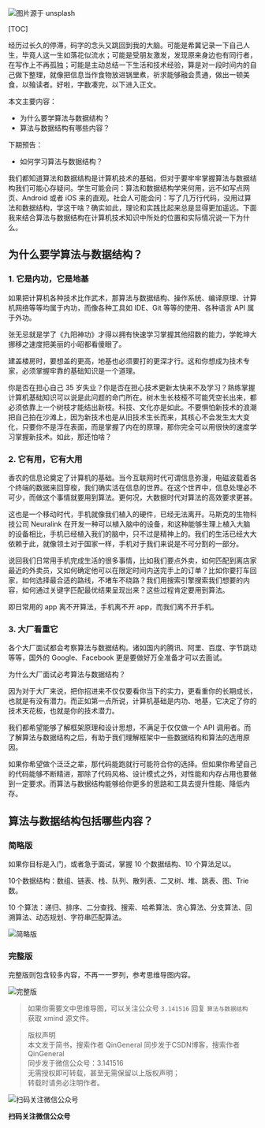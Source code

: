 ![图片源于 unsplash](https://blog-pic-1251295613.cos.ap-guangzhou.myqcloud.com/1616788083.42SmartPic.png)

[TOC]

经历过长久的停滞，码字的念头又跳回到我的大脑。可能是希冀记录一下自己人生，毕竟人这一生如落花似流水；可能是受朋友激发，发现原来身边也有同行者，在写作上不再孤独；可能是主动总结一下生活和技术经验，算是对一段时间内的自己做下整理，就像把信息当作食物放进锅里煮，祈求能够融会贯通，做出一顿美食，以飱读者。好啦，字数凑完，以下进入正文。

本文主要内容：
- 为什么要学算法与数据结构？
- 算法与数据结构有哪些内容？

下期预告：
- 如何学习算法与数据结构？

我们都知道算法和数据结构是计算机技术的基础，但对于要牢牢掌握算法与数据结构我们可能心存疑问。学生可能会问：算法和数据结构学来何用，远不如写点网页、Android 或者 iOS 来的直观。社会人可能会问：写了几万行代码，没用过算法和数据结构，学这干啥？确实如此，理论和实践比起来总是显得更加遥远。下面我来结合算法与数据结构在计算机技术知识中所处的位置和实际情况说一下为什么。

## 为什么要学算法与数据结构？

### 1. 它是内功，它是地基

如果把计算机各种技术比作武术，那算法与数据结构、操作系统、编译原理、计算机网络等等均属于内功，而像各种工具如 IDE、Git 等等的使用、各种语言 API 属于外功。

张无忌就是学了《九阳神功》才得以拥有快速学习掌握其他招数的能力，学乾坤大挪移之速度把美丽的小昭都看傻眼了。

建盖楼房时，要想盖的更高，地基也必须要打的更深才行。这和你想成为技术专家，必须掌握牢靠的基础知识是一个道理。

你是否在担心自己 35 岁失业？你是否在担心技术更新太快来不及学习？熟练掌握计算机基础知识可以说是此问题的命门所在。树木生长枝桠不可能凭空长出来，都必须依靠上一个树枝才能结出新枝。科技、文化亦是如此。不要惧怕新技术的浪潮把自己拍在沙滩上，因为新技术也是从旧技术生长而来，其核心不会发生太大变化，只要你不是浮在表面，而是掌握了内在的原理，那你完全可以用很快的速度学习掌握新技术。如此，那还怕啥？

### 2. 它有用，它有大用

香农的信息论奠定了计算机的基础。当今互联网时代可谓信息弥漫，电磁波载着各个终端的数据来回穿梭，我们确实活在信息的世界。在这个世界中，信息处理必不可少，而做这个事情就要用到算法。更何况，大数据时代对算法的高效要求更甚。

这也是一个移动时代，手机就像我们植入的硬件，已经无法离开。马斯克的生物科技公司 Neuralink 在开发一种可以植入脑中的设备，和这种能够生理上植入大脑的设备相比，手机已经植入我们的脑中，只不过是精神上的。我们的生活已经大大依赖于此，就像领土对于国家一样，手机对于我们来说是不可分割的一部分。

说回我们日常用手机完成生活的很多事情，比如我们要点外卖，如何匹配到离店家最近的外卖员，又如何确定他可以在限定时间内送完手上的订单？比如你要打车回家，如何选择最合适的路线，不堵车不绕路？我们用搜索引擎搜索我们想要的内容，如何通过关键字匹配最优结果呈现出来？这些过程肯定要用到算法。

即日常用的 app 离不开算法，手机离不开 app，而我们离不开手机。

### 3. 大厂看重它

各个大厂面试都会考察算法与数据结构。诸如国内的腾讯、阿里、百度、字节跳动等等，国外的 Google、Facebook 更是要做好万全准备才可以去面试。

为什么大厂面试必考算法与数据结构？

因为对于大厂来说，把你招进来不仅仅要看你当下的实力，更看重你的长期成长，也就是有没有潜力。而正如第一点所说，计算机基础是内功、地基，它决定了你的技术天花板，也就是你的技术潜力。

我们都希望能够了解框架原理和设计思想，不满足于仅仅做一个 API 调用者。而了解算法与数据结构之后，有助于我们理解框架中一些数据结构和算法的选用原因。

如果你希望做个泛泛之辈，那代码能跑就行可能符合你的选择。但如果你希望自己的代码能够不断精进，那除了代码风格、设计模式之外，对性能和内存占用也要做到一定要求。而算法与数据结构能够给你更多的思路和工具去提升性能、降低内存。

## 算法与数据结构包括哪些内容？

### 简略版

如果你目标是入门，或者急于面试，掌握 10 个数据结构、10 个算法足以。

10个数据结构：数组、链表、栈、队列、散列表、二叉树、堆、跳表、图、Trie 数。

10 个算法：递归、排序、二分查找、搜索、哈希算法、贪心算法、分支算法、回溯算法、动态规划、字符串匹配算法。

![简略版](https://blog-pic-1251295613.cos.ap-guangzhou.myqcloud.com/1616784565.85SmartPic.png)

### 完整版

完整版则包含较多内容，不再一一罗列，参考思维导图内容。

![完整版](https://blog-pic-1251295613.cos.ap-guangzhou.myqcloud.com/1616784589.85SmartPic.png)

> 如果你需要文中思维导图，可以关注公众号 `3.141516` 回复 `算法与数据结构` 获取 xmind 源文件。

> 版权声明  
本文发于简书，搜索作者 QinGeneral
同步发于CSDN博客，搜索作者 QinGeneral  
同步发于微信公众号：3.141516  
无需授权即可转载，甚至无需保留以上版权声明；  
转载时请务必注明作者。

![扫码关注微信公众号](https://blog-pic-1251295613.cos.ap-guangzhou.myqcloud.com/1552584817.69SmartPic.png)

  **扫码关注微信公众号**